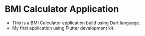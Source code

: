 # BMI Calculator Application

- This is a BMI Calculator application build using Dart language. 
- My first application using Flutter development kit.
